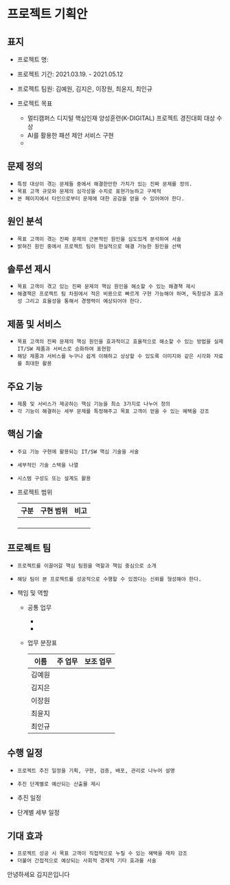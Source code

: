 # 프로젝트 기획안

## 표지

+ 프로젝트 명:
+ 프로젝트 기간: 2021.03.19. - 2021.05.12
+ 프로젝트 팀원: 김예원, 김지은, 이장원, 최윤지, 최인규

+ 프로젝트 목표
  + 멀티캠퍼스 디지털 핵심인재 양성훈련(K-DIGITAL) 프로젝트 경진대회 대상 수상
  + AI를 활용한 패션 제안 서비스 구현
  + 

## 문제 정의

+ `특정 대상이 겪는 문제들 중에서 해결한만한 가치가 있는 진짜 문제를 정의.`
+ `목표 고객 규모와 문제의 심각성을 수치로 표현가능하고 구체적`
+ `본 페이지에서 타인으로부터 문제에 대한 공감을 얻을 수 있어여야 한다.`

## 원인 분석

+ `목표 고객이 겪는 진짜 문제의 근본적인 원인을 심도있게 분석하여 서술`
+ `밝혀진 원인 중에서 프로젝트 팀이 현실적으로 해결 가능한 원인을 선택`

## 솔루션 제시

+ `목표 고객이 겪고 있는 진짜 문제의 핵심 원인을 해소할 수 있는 해결책 제시`
+ `해결책은 프로젝트 팀 차원에서 적은 비용으로 빠르게 구현 가능해야 하며, 독창성과 효과성 그리고 효율성을 통해서 경쟁력이 예상되어야 한다.`

## 제품 및 서비스

+ `목표 고객의 진짜 문제의 핵심 원인을 효과적이고 효율적으로 해소할 수 있는 방법을 실제 IT/SW 제품과 서비스로 승화하여 표현함`
+ `해당 제품과 서비스를 누구나 쉽게 이해하고 상상할 수 있도록 이미지와 같은 시각화 자료를 최대한 활용`

## 주요 기능

+ `제품 및 서비스가 제공하는 핵심 기능을 최소 3가지로 나누어 정의`
+ `각 기능이 해결하는 세부 문제를 특정해주고 목표 고객이 얻을 수 있는 혜택을 강조`

## 핵심 기술

+ `주요 기능 구현에 활용되는 IT/SW 핵심 기술을 서술`

+ `세부적인 기술 스택을 나열`

+ `시스템 구성도 또는 설계도 활용`

+ 프로젝트 범위

  | 구분 | 구현 범위 | 비고 |
  | ---- | --------- | ---- |
  |      |           |      |
  |      |           |      |
  |      |           |      |
  |      |           |      |

## 프로젝트 팀

+ `프로젝트를 이끌어갈 핵심 팀원을 역할과 책임 중심으로 소개`

+ `해당 팀이 본 프로젝트를 성공적으로 수행할 수 있겠다는 신뢰를 형성해야 한다.`

+ 책임 및 역할

  + 공통 업무

    + 
    + 

  + 업무 분장표

    | 이름   | 주 업무 | 보조 업무 |
    | ------ | ------- | --------- |
    | 김예원 |         |           |
    | 김지은 |         |           |
    | 이장원 |         |           |
    | 최윤지 |         |           |
    | 최인규 |         |           |

## 수행 일정

+ `프로젝트 추진 일정을 기획, 구현, 검증, 배포, 관리로 나누어 설명`
+ `추진 단계별로 예산되는 산출물 제시`

+ 추진 일정
+ 단계별 세부 일정

## 기대 효과

+ `프로젝트 성공 시 목표 고객이 직접적으로 누릴 수 있는 혜택을 재차 강조`
+ `더불어 간접적으로 예상되는 사회적 경제적 기타 효과를 서술`











안녕하세요 김지은입니다
